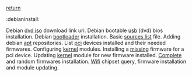[return](debian)

:debianinstall:

Debian [dvd iso](dvdiso) download link uri.
Debian bootable [usb](bootableusb) (dvd) bios installation.
Debian [bootloader](bootloader) installation.
Basic [sources list](sources.list) file.
Adding debian [apt](apt) repositories.
List [pci](pci) devices installed and their needed firmwares.
Configuring [kernel](kernelmodulesconfig) modules.
Installing a [missing](missingfirmware) firmware for a pci device.
Updating [kernel](kernelmodule) module for new firmware installed.
[Complete](completefirmware) and random firmwares installation.
[Wifi](Wifi) chipset query, firmware installation and module updating.

